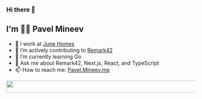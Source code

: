 ### Hi there 👋
## I'm 👨‍💻 Pavel Mineev

- 🔭 I work at [June Homes](https://junehomes.com)  
- 🔬 I’m actively contributing to [Remark42](https://remark42.com)
- 🌱 I’m currently learning Go
- 💬 Ask me about Remark42, Next.js, React, and TypeScript
- 📫 How to reach me: [Pavel.Mineev.me](https://pavel.mineev.me) 

<img src="https://spotify-playing-now-readme.vercel.app/api/now-playing" width="540" height="32">
